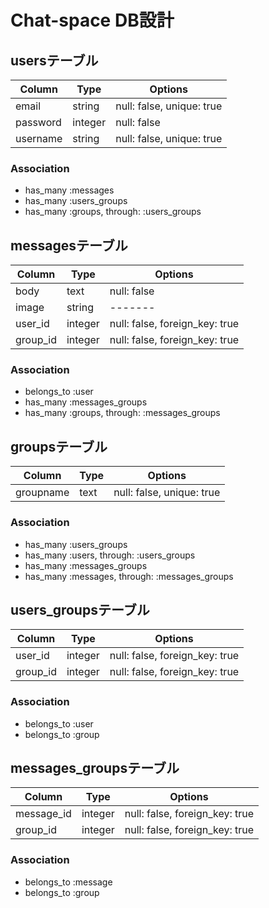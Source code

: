 # Chat-space DB設計
## usersテーブル
|Column|Type|Options|
|------|----|-------|
|email|string|null: false, unique: true|
|password|integer|null: false|
|username|string|null: false, unique: true|

### Association
- has_many :messages
- has_many :users_groups
- has_many :groups, through: :users_groups

## messagesテーブル
|Column|Type|Options|
|------|----|-------|
|body|text|null: false|
|image|string|-------|
|user_id|integer|null: false, foreign_key: true|
|group_id|integer|null: false, foreign_key: true|
### Association
- belongs_to :user
- has_many :messages_groups
- has_many :groups, through: :messages_groups

## groupsテーブル
|Column|Type|Options|
|------|----|-------|
|groupname|text|null: false, unique: true|
### Association
- has_many :users_groups
- has_many :users, through: :users_groups
- has_many :messages_groups
- has_many :messages, through: :messages_groups

## users_groupsテーブル
|Column|Type|Options|
|------|----|-------|
|user_id|integer|null: false, foreign_key: true|
|group_id|integer|null: false, foreign_key: true|
### Association
- belongs_to :user
- belongs_to :group

## messages_groupsテーブル
|Column|Type|Options|
|------|----|-------|
|message_id|integer|null: false, foreign_key: true|
|group_id|integer|null: false, foreign_key: true|
### Association
- belongs_to :message
- belongs_to :group